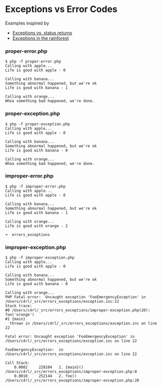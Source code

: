# Exceptions vs Error Codes

Examples inspired by

* [Exceptions vs. status returns](http://nedbatchelder.com/text/exceptions-vs-status.html)
* [Exceptions in the rainforest](http://nedbatchelder.com/text/exceptions-in-the-rainforest.html)

### proper-error.php

    $ php -f proper-error.php
    Calling with apple...
    Life is good with apple - 0
    
    Calling with banana...
    Something abnormal happened, but we're ok
    Life is good with banana - 1
    
    Calling with orange...
    Whoa something bad happened, we're done.

### proper-exception.php

    $ php -f proper-exception.php
    Calling with apple...
    Life is good with apple - 0
    
    Calling with banana...
    Something abnormal happened, but we're ok
    Life is good with banana - 0
    
    Calling with orange...
    Whoa something bad happened, we're done.

### improper-error.php

    $ php -f improper-error.php
    Calling with apple...
    Life is good with apple - 0
    
    Calling with banana...
    Something abnormal happened, but we're ok
    Life is good with banana - 1
    
    Calling with orange...
    Life is good with orange - 2
    
    ➜  errors_exceptions

### improper-exception.php

    $ php -f improper-exception.php
    Calling with apple...
    Life is good with apple - 0
    
    Calling with banana...
    Something abnormal happened, but we're ok
    Life is good with banana - 0
    
    Calling with orange...
    PHP Fatal error:  Uncaught exception 'FooEmergencyException' in /Users/c4rl/_src/errors_exceptions/exception.inc:22
    Stack trace:
    #0 /Users/c4rl/_src/errors_exceptions/improper-exception.php(20): foo('orange')
    #1 {main}
      thrown in /Users/c4rl/_src/errors_exceptions/exception.inc on line 22
    
    Fatal error: Uncaught exception 'FooEmergencyException' in /Users/c4rl/_src/errors_exceptions/exception.inc on line 22
    
    FooEmergencyException:  in /Users/c4rl/_src/errors_exceptions/exception.inc on line 22
    
    Call Stack:
        0.0002     228104   1. {main}() /Users/c4rl/_src/errors_exceptions/improper-exception.php:0
        0.0010     252144   2. foo() /Users/c4rl/_src/errors_exceptions/improper-exception.php:20
